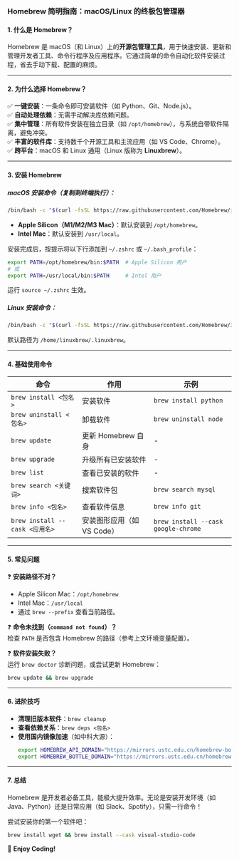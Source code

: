 ### **Homebrew 简明指南：macOS/Linux 的终极包管理器**  

#### **1. 什么是 Homebrew？**  
Homebrew 是 macOS（和 Linux）上的**开源包管理工具**，用于快速安装、更新和管理开发者工具、命令行程序及应用程序。它通过简单的命令自动化软件安装过程，省去手动下载、配置的麻烦。  

---

#### **2. 为什么选择 Homebrew？**  
✅ **一键安装**：一条命令即可安装软件（如 Python、Git、Node.js）。  
✅ **自动处理依赖**：无需手动解决库依赖问题。  
✅ **集中管理**：所有软件安装在独立目录（如 `/opt/homebrew`），与系统自带软件隔离，避免冲突。  
✅ **丰富的软件库**：支持数千个开源工具和主流应用（如 VS Code、Chrome）。  
✅ **跨平台**：macOS 和 Linux 通用（Linux 版称为 **Linuxbrew**）。  

---

#### **3. 安装 Homebrew**  
##### **macOS 安装命令**（复制到终端执行）：  
```bash
/bin/bash -c "$(curl -fsSL https://raw.githubusercontent.com/Homebrew/install/HEAD/install.sh)"
```  
- **Apple Silicon（M1/M2/M3 Mac）**：默认安装到 `/opt/homebrew`。  
- **Intel Mac**：默认安装到 `/usr/local`。  

安装完成后，按提示将以下行添加到 `~/.zshrc` 或 `~/.bash_profile`：  
```bash
export PATH=/opt/homebrew/bin:$PATH  # Apple Silicon 用户
# 或
export PATH=/usr/local/bin:$PATH     # Intel 用户
```  
运行 `source ~/.zshrc` 生效。  

##### **Linux 安装命令**：  
```bash
/bin/bash -c "$(curl -fsSL https://raw.githubusercontent.com/Homebrew/install/HEAD/install.sh)"
```  
默认路径为 `/home/linuxbrew/.linuxbrew`。  

---

#### **4. 基础使用命令**  
| 命令 | 作用 | 示例 |
|------|------|------|
| `brew install <包名>` | 安装软件 | `brew install python` |
| `brew uninstall <包名>` | 卸载软件 | `brew uninstall node` |
| `brew update` | 更新 Homebrew 自身 | - |
| `brew upgrade` | 升级所有已安装软件 | - |
| `brew list` | 查看已安装的软件 | - |
| `brew search <关键词>` | 搜索软件包 | `brew search mysql` |
| `brew info <包名>` | 查看软件信息 | `brew info git` |
| `brew install --cask <应用名>` | 安装图形应用（如 VS Code） | `brew install --cask google-chrome` |

---

#### **5. 常见问题**  
❓ **安装路径不对？**  
- Apple Silicon Mac：`/opt/homebrew`  
- Intel Mac：`/usr/local`  
- 通过 `brew --prefix` 查看当前路径。  

❓ **命令未找到（`command not found`）？**  
检查 `PATH` 是否包含 Homebrew 的路径（参考上文环境变量配置）。  

❓ **软件安装失败？**  
运行 `brew doctor` 诊断问题，或尝试更新 Homebrew：  
```bash
brew update && brew upgrade
```

---

#### **6. 进阶技巧**  
- **清理旧版本软件**：`brew cleanup`  
- **查看依赖关系**：`brew deps <包名>`  
- **使用国内镜像加速**（如中科大源）：  
  ```bash
  export HOMEBREW_API_DOMAIN="https://mirrors.ustc.edu.cn/homebrew-bottles/api"
  export HOMEBREW_BOTTLE_DOMAIN="https://mirrors.ustc.edu.cn/homebrew-bottles"
  ```

---

#### **7. 总结**  
Homebrew 是开发者必备工具，能极大提升效率。无论是安装开发环境（如 Java、Python）还是日常应用（如 Slack、Spotify），只需一行命令！  

尝试安装你的第一个软件吧：  
```bash
brew install wget && brew install --cask visual-studio-code
```  
🚀 **Enjoy Coding!**